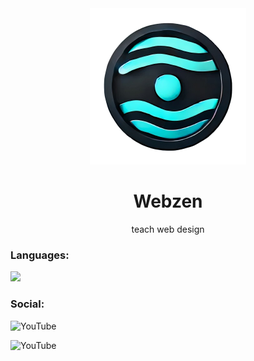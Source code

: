 <div align='center'>
  <img src='./LOGO.png' alt='My Logo' style='width:250px;' />
  <h1>Webzen</h1>

  <p>teach web design</p>
</div>

<h3>Languages:</h3>
<img src='https://skillicons.dev/icons?i=html,css,js,php,bootstrap&perline=5'>

<h3>Social:</h3>
<a src='https://www.youtube.com/@WebZenn'><img src="https://camo.githubusercontent.com/a67feba4f5643de3002051e6c0957687aa81bab72741956e80905f3589795ddb/68747470733a2f2f696d672e736869656c64732e696f2f62616467652f596f75547562652d2532334646303030302e7376673f7374796c653d666f722d7468652d6261646765266c6f676f3d596f7554756265266c6f676f436f6c6f723d7768697465" alt="YouTube" data-canonical-src="[[https://img.shields.io/badge/YouTube-%23FF0000.svg?style=for-the-badge&amp;logo=YouTube&amp;logoColor=white](https://www.youtube.com/@WebZenn)](https://www.youtube.com/@WebZenn)" style="max-width: 100%;"></a>



<a src='https://www.youtube.com/@WebZenn'><img src="[https://camo.githubusercontent.com/a67feba4f5643de3002051e6c0957687aa81bab72741956e80905f3589795ddb/68747470733a2f2f696d672e736869656c64732e696f2f62616467652f596f75547562652d2532334646303030302e7376673f7374796c653d666f722d7468652d6261646765266c6f676f3d596f7554756265266c6f676f436f6c6f723d7768697465](https://www.youtube.com/@WebZenn)" alt="YouTube" data-canonical-src="https://img.shields.io/badge/YouTube-%23FF0000.svg?style=for-the-badge&amp;logo=YouTube&amp;logoColor=white" style="max-width: 100%;"></a>
